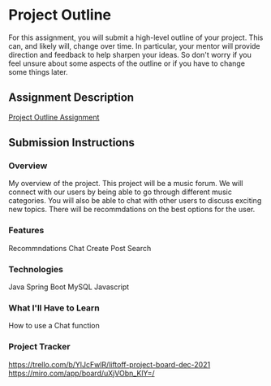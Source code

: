 # Project Outline
For this assignment, you will submit a high-level outline of your project. This can, and likely will, change over time. In particular, your mentor will provide direction and feedback to help sharpen your ideas. So don't worry if you feel unsure about some aspects of the outline or if you have to change some things later.

## Assignment Description
[Project Outline Assignment](https://education.launchcode.org/liftoff/modules/assignments/project-outline)

## Submission Instructions

### Overview
My overview of the project.
This project will be a music forum. We will connect with our users
by being able to go through different music categories.
You will also be able to chat with other users to discuss exciting new topics.
There will be recommdations on the best options for the user.
### Features
Recommndations
Chat
Create Post
Search
### Technologies
Java
Spring Boot
MySQL
Javascript
### What I'll Have to Learn
How to use a Chat function
### Project Tracker
https://trello.com/b/YlJcFwlR/liftoff-project-board-dec-2021
https://miro.com/app/board/uXjVObn_KlY=/
